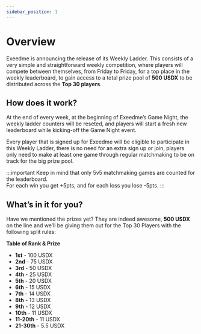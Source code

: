 ```yaml
---
sidebar_position: 1
---
```


# Overview

Exeedme is announcing the release of its Weekly Ladder. This consists of a very simple and straightforward weekly competition, where players will compete between themselves, from Friday to Friday, for a top place in the weekly leaderboard, to gain access to a total prize pool of **500 USDX** to be distributed across the **Top 30 players**.

## How does it work?

At the end of every week, at the beginning of Exeedme’s Game Night, the weekly ladder counters will be reseted, and players will start a fresh new leaderboard while kicking-off the Game Night event.

Every player that is signed up for Exeedme will be eligible to participate in this Weekly Ladder, there is no need for an extra sign up or join, players only need to make at least one game through regular matchmaking to be on track for the big prize pool.

:::important
Keep in mind that only 5v5 matchmaking games are counted for the leaderboard.<br/>
For each win you get +5pts, and for each loss you lose -5pts.
:::

## What’s in it for you?

Have we mentioned the prizes yet? They are indeed awesome, **500 USDX** on the line and we’ll be giving them out for the Top 30 Players with the following split rules:

**Table of Rank & Prize**

- **1st** - 100 USDX
- **2nd** - 75 USDX
- **3rd** - 50 USDX
- **4th** - 25 USDX
- **5th** - 20 USDX
- **6th** - 15 USDX
- **7th** - 14 USDX
- **8th** - 13 USDX
- **9th** - 12 USDX
- **10th** - 11 USDX
- **11-20th** - 11 USDX
- **21-30th** - 5.5 USDX
